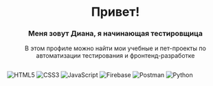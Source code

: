 <!--
**dydr31/dydr31** is a ✨ _special_ ✨ repository because its `README.md` (this file) appears on your GitHub profile.

Here are some ideas to get you started:

- 🔭 I’m currently working on ...
- 🌱 I’m currently learning ...
- 👯 I’m looking to collaborate on ...
- 🤔 I’m looking for help with ...
- 💬 Ask me about ...
- 📫 How to reach me: ...
- 😄 Pronouns: ...
- ⚡ Fun fact: ...
-->
<div align = 'center'>
<h1>Привет!</h1>
<h3>Меня зовут Диана, я начинающая тестировщица</h3>
<p>В этом профиле можно найти мои учебные и пет-проекты по автоматизации тестирования и фронтенд-разработке</p>
</div>
<p></p>


<div id='badges'> 
  <img src="https://komarev.com/ghpvc/?username=dydr31&style=flat-square&color=blue" alt=""/>
</div>

![HTML5](https://img.shields.io/badge/html5-%23E34F26.svg?style=for-the-badge&logo=html5&logoColor=white)
![CSS3](https://img.shields.io/badge/css3-%231572B6.svg?style=for-the-badge&logo=css3&logoColor=white)
![JavaScript](https://img.shields.io/badge/javascript-%23323330.svg?style=for-the-badge&logo=javascript&logoColor=%23F7DF1E)
![Firebase](https://img.shields.io/badge/firebase-a08021?style=for-the-badge&logo=firebase&logoColor=ffcd34)
![Postman](https://img.shields.io/badge/Postman-FF6C37?style=for-the-badge&logo=postman&logoColor=white)
![Python](https://img.shields.io/badge/python-3670A0?style=for-the-badge&logo=python&logoColor=ffdd54)

